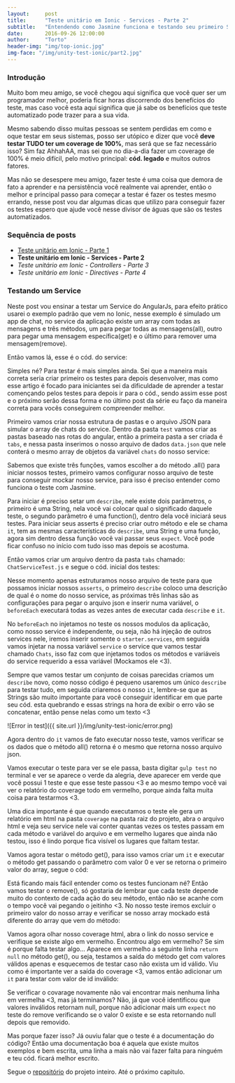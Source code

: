 ```yaml
---
layout:     post
title:      "Teste unitário em Ionic - Services - Parte 2"
subtitle:   "Entendendo como Jasmine funciona e testando seu primeiro Service."
date:       2016-09-26 12:00:00
author:     "Torto"
header-img: "img/top-ionic.jpg"
img-face: "/img/unity-test-ionic/part2.jpg"
---
```

### Introdução

Muito bom meu amigo, se você chegou aqui significa que você quer ser um programador melhor, poderia ficar horas discorrendo dos benefícios do teste, mas caso você esta aqui significa que já sabe os benefícios que teste automatizado pode trazer para a sua vida.

Mesmo sabendo disso muitas pessoas se sentem perdidas em como e oque testar em seus sistemas, posso ser utópico e dizer que você **deve testar TUDO ter um coverage de 100%**, mas será que se faz necessário isso? Sim faz AhhahAA, mas sei que no dia-a-dia fazer um coverage de 100% é meio difícil, pelo motivo principal: **cód. legado** e muitos outros fatores.

Mas não se desespere meu amigo, fazer teste é uma coisa que demora de fato a aprender e na persistência você realmente vai aprender, então o melhor e principal passo para começar a testar é fazer os testes mesmo errando, nesse post vou dar algumas dicas que utilizo para conseguir fazer os testes espero que ajude você nesse divisor de águas que são os testes automatizados.

### Sequência de posts

- [Teste unitário em Ionic - Parte 1]({{site.url}}/2016/09/25/teste-unitario-ionic/)
- **Teste unitário em Ionic - Services - Parte 2**
- *Teste unitário em Ionic - Controllers - Parte 3*
- *Teste unitário em Ionic - Directives - Parte 4*

### Testando um Service

Neste post vou ensinar a testar um Service do AngularJs, para efeito prático usarei o exemplo padrão que vem no Ionic, nesse exemplo é simulado um app de chat, no service da aplicação existe um array com todas as mensagens e três métodos, um para pegar todas as mensagens(all), outro para pegar uma mensagem específica(get) e o último para remover uma mensagem(remove).

Então vamos lá, esse é o cód. do service:

<script src="//pastebin.com/embed_js/xKZ4dR66"></script>

Simples né? Para testar é mais simples ainda. Sei que a maneira mais correta seria criar primeiro os testes para depois desenvolver, mas como esse artigo é focado para iniciantes sei da dificuldade de aprender a testar començando pelos testes para depois ir para o cód., sendo assim esse post e o próximo serão dessa forma e no último post da série eu faço da maneira correta para vocês conseguirem compreender melhor.

Primeiro vamos criar nossa estrutura de pastas e o arquivo JSON para simular o array de chats do service. Dentro da pasta `test` vamos criar as pastas baseado nas rotas do angular, então a primeira pasta a ser criada é `tabs`, e nessa pasta inserimos o nosso arquivo de dados `data.json` que nele conterá o mesmo array de objetos da variável `chats` do nosso service:

<script src="//pastebin.com/embed_js/x0D1JrDJ"></script>

Sabemos que existe três funções, vamos escolher a do método .all() para iniciar nossos testes, primeiro vamos configurar nosso arquivo de teste para conseguir mockar nosso service, para isso é preciso entender como funciona o teste com Jasmine.

Para iniciar é preciso setar um `describe`, nele existe dois parâmetros, o primeiro é uma String, nela você vai colocar qual o significado daquele teste, o segundo parâmetro é uma function(), dentro dela você iniciará seus testes.
Para iniciar seus asserts é preciso criar outro método e ele se chama `it`, tem as mesmas características do `describe`, uma String e uma função, agora sim dentro dessa função você vai passar seus `expect`. Você pode ficar confuso no início com tudo isso mas depois se acostuma.

Então vamos criar um arquivo dentro da pasta `tabs` chamado: `ChatServiceTest.js` e segue o cód. inicial dos testes:

<script src="//pastebin.com/embed_js/4WWc14Ua"></script>

Nesse momento apenas estruturamos nosso arquivo de teste para que possamos iniciar nossos `asserts`, o primeiro `describe` coloco uma descrição de qual é o nome do nosso service, as próximas três linhas são as configurações para pegar o arquivo json e inserir numa variável, o `beforeEach` executará todas as vezes antes de executar cada `describe` e `it`.

No `beforeEach` no injetamos no teste os nossos modulos da aplicação, como nosso service é independente, ou seja, não há injeção de outros services nele, iremos inserir somente o `starter.services`, em seguida vamos injetar na nossa variável `service` o service que vamos testar chamado `Chats`, isso faz com que injetamos todos os métodos e variáveis do service requerido a essa variável (Mockamos ele <3).

Sempre que vamos testar um conjunto de coisas parecidas criamos um `describe` novo, como nosso código é pequeno usaremos um único `describe` para testar tudo, em seguida criaremos o nosso `it`, lembre-se que as Strings são muito importante para você conseguir identificar em que parte seu cód. esta quebrando e essas strings na hora de exibir o erro vão se concatenar, então pense nelas como um texto <3

![Error in test]({{ site.url }}/img/unity-test-ionic/error.png)

Agora dentro do `it` vamos de fato executar nosso teste, vamos verificar se os dados que o método all() retorna é o mesmo que retorna nosso arquivo json.

<script src="//pastebin.com/embed_js/d8ii81sH"></script>

Vamos executar o teste para ver se ele passa, basta digitar `gulp test` no terminal e ver se aparece o verde da alegria, deve aparecer em verde que você possui 1 teste e que esse teste passou <3 e ao mesmo tempo você vai ver o relatório do coverage todo em vermelho, porque ainda falta muita coisa para testarmos <3.

Uma dica importante é que quando executamos o teste ele gera um relatório em html na pasta `coverage` na pasta raiz do projeto, abra o arquivo html e veja seu service nele vai conter quantas vezes os testes passam em cada método e variável do arquivo e em vermelho lugares que ainda não testou, isso é lindo porque fica visível os lugares que faltam testar.

Vamos agora testar o método get(), para isso vamos criar um `it` e executar o método get passando o parâmetro com valor 0 e ver se retorna o primeiro valor do array, segue o cód:

<script src="//pastebin.com/embed_js/8DvQ7QGd"></script>

Está ficando mais fácil entender como os testes funcionam né? Então vamos testar o remove(), só gostaria de lembrar que cada teste depende muito do contexto de cada ação do seu método, então não se acanhe com o tempo você vai pegando o jeitinho <3.
No nosso teste iremos excluir o primeiro valor do nosso array e verificar se nosso array mockado está diferente do array que vem do método:

<script src="//pastebin.com/embed_js/bFZeqe2S"></script>

Vamos agora olhar nosso coverage html, abra o link do nosso service e verifique se existe algo em vermelho. Encontrou algo em vermelho? Se sim é porque falta testar algo…
Aparece em vermelho a seguinte linha `return null` no método get(), ou seja, testamos a saída do método get com valores válidos apenas e esquecemos de testar caso não exista um id válido. Viu como é importante ver a saída do coverage <3, vamos então adicionar um `it` para testar com valor de id inválido:

<script src="//pastebin.com/embed_js/dj5GgZNK"></script>

Se verificar o covarage novamente não vai encontrar mais nenhuma linha em vermelha <3, mas já terminamos? Não, já que você identificou que valores inválidos retornam null, porque não adicionar mais um `expect` no teste do remove verificando se o valor 0 existe e se esta retornando null depois que removido.

<script src="//pastebin.com/embed_js/YDDVLtUN"></script>

Mas porque fazer isso? Já ouviu falar que o teste é a documentação do código? Então uma documentação boa é aquela que existe muitos exemplos e bem escrita, uma linha a mais não vai fazer falta para ninguém e teu cód. ficará melhor escrito.

Segue o [repositório](https://github.com/torto/unit-test-ionic) do projeto inteiro. Até o próximo capitulo.
